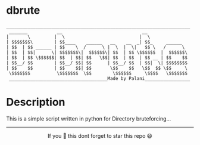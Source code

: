 # dbrute
```
_____________________________________________________________________
 _______           __                              __               
|       \         |  \                            |  \              
| $$$$$$$\        | $$____    ______   __    __  _| $$_     ______  
| $$  | $$ ______ | $$    \  /      \ |  \  |  \|   $$ \   /      \ 
| $$  | $$|      \| $$$$$$$\|  $$$$$$\| $$  | $$ \$$$$$$  |  $$$$$$\
| $$  | $$ \$$$$$$| $$  | $$| $$   \$$| $$  | $$  | $$ __ | $$    $$
| $$__/ $$        | $$__/ $$| $$      | $$__/ $$  | $$|  \| $$$$$$$$
| $$    $$        | $$    $$| $$       \$$    $$   \$$  $$ \$$     \
 \$$$$$$$          \$$$$$$$  \$$        \$$$$$$     \$$$$   \$$$$$$$
 _____________________________________Made by Palani_________________ 
```                                                                 
                                                                    
# Description
This is a simple script written in python for Directory bruteforcing...

_____________________________________
<p align="center"> If you 💙 this dont forget to star this repo 😄 </p>
